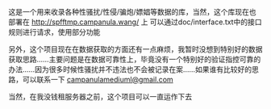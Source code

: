 这是一个用来收录各种性骚扰/性侵/骗炮/嫖娼等数据的库，当然，这个库现在也部署在 http://spfftmp.campanula.wang/ 上
可以通过doc/interface.txt中的接口规则进行请求，使用部分功能

另外，这个项目现在在数据获取的方面还有一点麻烦，我暂时没想到特别好的数据获取思路……主要问题是在数据可靠性上，毕竟没有一个特别好的验证指控可靠的办法……因为很多时候性骚扰并不违法也不会被记录在案……如果谁有比较好的思路，可以联系一下 campanulamediuml@gmail.com

当然，在我没钱租服务器之前，这个项目可以一直运作下去
